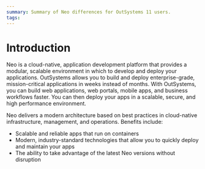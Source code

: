 ```yaml
---
summary: Summary of Neo differences for OutSystems 11 users.  
tags: 
---
```


# Introduction

Neo is a cloud-native, application development platform that provides a modular, scalable environment in which to develop and deploy your applications. OutSystems allows you to build and deploy enterprise-grade, mission-critical applications in weeks instead of months. With OutSystems, you can build web applications, web portals, mobile apps, and business workflows faster. You can then deploy your apps in a scalable, secure, and high performance environment. 

Neo delivers a modern architecture based on best practices in cloud-native infrastructure, management, and operations. Benefits include:

* Scalable and reliable apps that run on containers
* Modern, industry-standard technologies that allow you to quickly deploy and maintain your apps
* The ability to take advantage of the latest Neo versions without disruption

